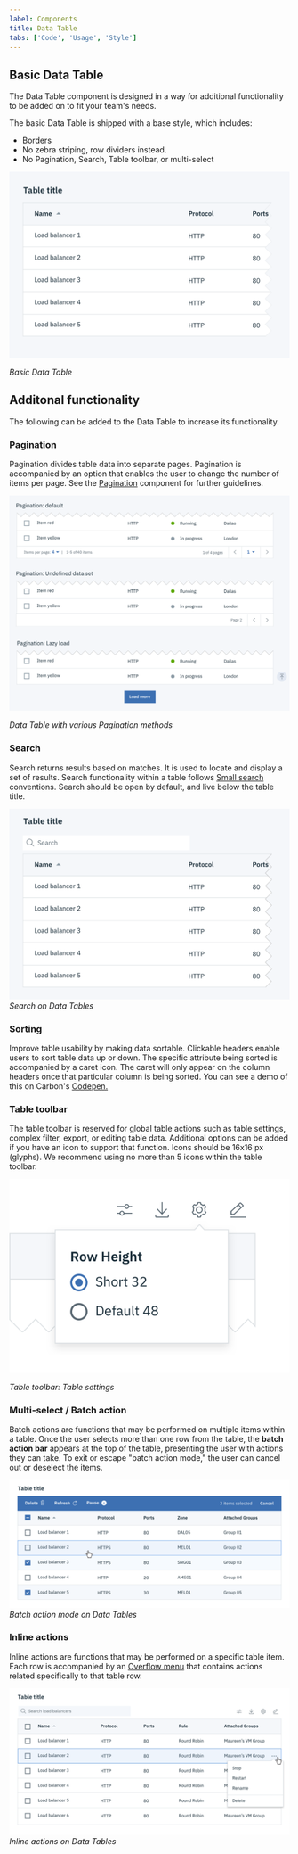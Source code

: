 ```yaml
---
label: Components
title: Data Table
tabs: ['Code', 'Usage', 'Style']
---
```


## Basic Data Table

The Data Table component is designed in a way for additional functionality to be added on to fit your team's needs.

The basic Data Table is shipped with a base style, which includes:

- Borders
- No zebra striping, row dividers instead.
- No Pagination, Search, Table toolbar, or multi-select

![basic data table](images/data-table-usage-1.png)

_Basic Data Table_

## Additonal functionality

The following can be added to the Data Table to increase its functionality.

### Pagination

Pagination divides table data into separate pages. Pagination is accompanied by an option that enables the user to change the number of items per page. See the [Pagination](/components/Pagination) component for further guidelines.

![data table with pagination](images/data-table-usage-2.png)

_Data Table with various Pagination methods_

### Search

Search returns results based on matches. It is used to locate and display a set of results. Search functionality within a table follows [Small search](/components/search) conventions. Search should be open by default, and live below the table title.

![data table with search](images/data-table-usage-3.png)
_Search on Data Tables_

### Sorting

Improve table usability by making data sortable. Clickable headers enable users to sort table data up or down. The specific attribute being sorted is accompanied by a caret icon. The caret will only appear on the column headers once that particular column is being sorted. You can see a demo of this on Carbon's [Codepen.](https://codepen.io/tjegan/pen/PjjyVN)

### Table toolbar

The table toolbar is reserved for global table actions such as table settings, complex filter, export, or editing table data. Additional options can be added if you have an icon to support that function. Icons should be 16x16 px (glyphs). We recommend using no more than 5 icons within the table toolbar.

![Table toolbar](images/data-table-usage-6.png)

_Table toolbar: Table settings_

### Multi-select / Batch action

Batch actions are functions that may be performed on multiple items within a table. Once the user selects more than one row from the table, the **batch action bar** appears at the top of the table, presenting the user with actions they can take. To exit or escape "batch action mode," the user can cancel out or deselect the items.

![Batch action mode](images/data-table-usage-7.png)
_Batch action mode on Data Tables_

### Inline actions

Inline actions are functions that may be performed on a specific table item. Each row is accompanied by an [Overflow menu](/components/overflow-menu) that contains actions related specifically to that table row.

![Inline action on Data Table](images/data-table-usage-8.png)
_Inline actions on Data Tables_
